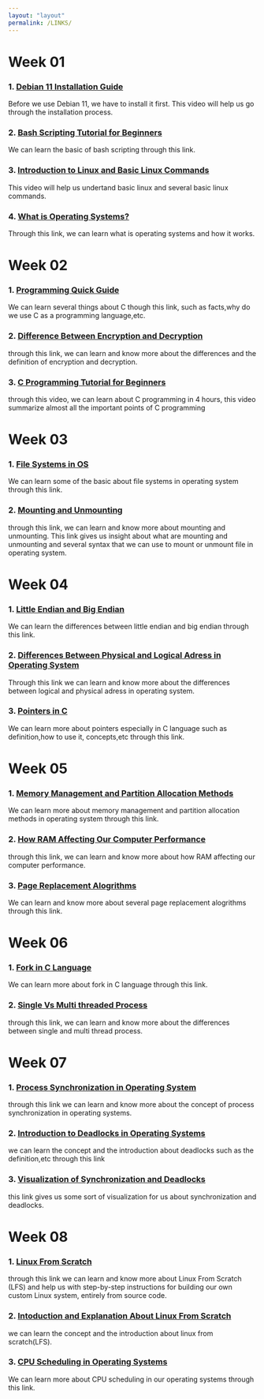 ```yaml
---
layout: "layout"
permalink: /LINKS/
---
```

# **Week 01**

### 1. [Debian 11 Installation Guide](https://www.youtube.com/watch?v=P4J_99cS7Bg&ab_channel=AverageLinuxUser)
Before we use Debian 11, we have to install it first. This video will help us go through the installation process.
### 2. [Bash Scripting Tutorial for Beginners](https://linuxconfig.org/bash-scripting-tutorial-for-beginners)
We can learn the basic of bash scripting through this link.
### 3. [Introduction to Linux and Basic Linux Commands](https://www.youtube.com/watch?v=IVquJh3DXUA&ab_channel=sakitech)
This video will help us undertand basic linux and several basic linux commands.
### 4. [What is Operating Systems?](https://edu.gcfglobal.org/en/computerbasics/understanding-operating-systems/1/)
Through this link, we can learn what is operating systems and how it works.

# **Week 02**

### 1. [Programming Quick Guide](https://www.tutorialspoint.com/cprogramming/c_quick_guide.htm)
We can learn several things about C though this link, such as facts,why do we use C as a programming language,etc. 
### 2. [Difference Between Encryption and Decryption](https://www.guru99.com/difference-encryption-decryption.html)
through this link, we can learn and know more about the differences and the definition of encryption and decryption.
### 3. [C Programming Tutorial for Beginners](https://www.guru99.com/difference-encryption-decryption.html)
through this video, we can learn about C programming in 4 hours, this video summarize almost all the important points of C programming

# **Week 03**
### 1. [File Systems in OS](https://www.geeksforgeeks.org/file-systems-in-operating-system/)
We can learn some of the basic about file systems in operating system through this link.
### 2. [Mounting and Unmounting](https://www.computerhope.com/unix/umount.htm)
through this link, we can learn and know more about mounting and unmounting. This link gives us insight about what are mounting and unmounting and several syntax that we can use to mount or unmount file in operating system. 

# **Week 04**
### 1. [Little Endian and Big Endian](https://www.geeksforgeeks.org/little-and-big-endian-mystery/)
We can learn the differences between little endian and big endian through this link.
### 2. [Differences Between Physical and Logical Adress in Operating System ](http://www.meerutcollege.org/mcm_admin/upload/1587052623.pdf)
Through this link we can learn and know more about the differences between logical and physical adress in operating system.
### 3. [Pointers in C](https://www.tutorialspoint.com/cprogramming/c_pointers.htm)
We can learn more about pointers especially in C language such as definition,how to use it, concepts,etc through this link.

# **Week 05**
### 1. [Memory Management and Partition Allocation Methods](https://www.geeksforgeeks.org/partition-allocation-methods-in-memory-management/)
We can learn more about memory management and partition allocation methods in operating system through this link.
### 2. [How RAM Affecting Our Computer Performance ](https://www.dell.com/support/kbdoc/en-id/000129805/how-random-access-memory-ram-affects-performance)
through this link, we can learn and know more about how RAM affecting our computer performance.
### 3. [Page Replacement Alogrithms](https://www.geeksforgeeks.org/page-replacement-algorithms-in-operating-systems/)
We can learn and know more about several page replacement alogrithms through this link.

# **Week 06**
### 1. [Fork in C Language](https://www.geeksforgeeks.org/fork-system-call/)
We can learn more about fork in C language through this link.
### 2. [Single Vs Multi threaded Process](https://samknows.one/hc/en-gb/articles/115003164305-What-is-the-difference-between-Single-and-Multi-Thread-)
through this link, we can learn and know more about the differences between single and multi thread process.

# **Week 07**
### 1. [Process Synchronization in Operating System](https://www.studytonight.com/operating-system/process-synchronization)
through this link we can learn and know more about the concept of process synchronization in operating systems.
### 2. [Introduction to Deadlocks in Operating Systems](https://www.geeksforgeeks.org/introduction-of-deadlock-in-operating-system/)
we can learn the concept and the introduction about deadlocks such as the definition,etc through this link
### 3. [Visualization of Synchronization and Deadlocks](https://computing.dcu.ie/~humphrys/Notes/OS/synch.html)
this link gives us some sort of visualization for us about synchronization and deadlocks. 

# **Week 08**
### 1. [Linux From Scratch](https://www.linuxfromscratch.org/)
through this link we can learn and know more about Linux From Scratch (LFS) and help us with step-by-step instructions for building our own custom Linux system, entirely from source code.
### 2. [Intoduction and Explanation About Linux From Scratch](https://en.wikipedia.org/wiki/Linux_From_Scratch)
we can learn the concept and the introduction about linux from scratch(LFS).
### 3. [CPU Scheduling in Operating Systems](https://www.guru99.com/cpu-scheduling-algorithms.html#:~:text=CPU%20Scheduling%20is%20a%20process,the%20ready%20queue%20for%20execution.)
We can learn more about CPU scheduling in our operating systems through this link. 
